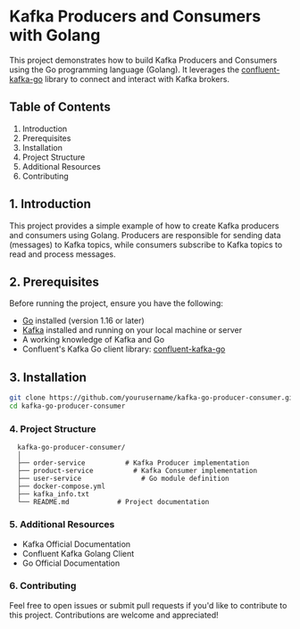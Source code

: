 # Kafka Producers and Consumers with Golang

This project demonstrates how to build Kafka Producers and Consumers using the Go programming language (Golang). It leverages the [confluent-kafka-go](https://github.com/confluentinc/confluent-kafka-go) library to connect and interact with Kafka brokers.

## Table of Contents
1. Introduction
2. Prerequisites
3. Installation
4. Project Structure
5. Additional Resources
6. Contributing

## 1. Introduction
This project provides a simple example of how to create Kafka producers and consumers using Golang. Producers are responsible for sending data (messages) to Kafka topics, while consumers subscribe to Kafka topics to read and process messages. 

## 2. Prerequisites
Before running the project, ensure you have the following:
- [Go](https://golang.org/doc/install) installed (version 1.16 or later)
- [Kafka](https://kafka.apache.org/quickstart) installed and running on your local machine or server
- A working knowledge of Kafka and Go
- Confluent's Kafka Go client library: [confluent-kafka-go](https://github.com/confluentinc/confluent-kafka-go)

## 3. Installation
   ```bash
   git clone https://github.com/yourusername/kafka-go-producer-consumer.git
   cd kafka-go-producer-consumer
   ```

### 4. Project Structure
      kafka-go-producer-consumer/
      │
      ├── order-service          # Kafka Producer implementation
      ├── product-service          # Kafka Consumer implementation
      ├── user-service               # Go module definition
      ├── docker-compose.yml
      ├── kafka_info.txt
      └── README.md            # Project documentation

### 5. Additional Resources
 * Kafka Official Documentation
 * Confluent Kafka Golang Client
 * Go Official Documentation

### 6. Contributing
Feel free to open issues or submit pull requests if you'd like to contribute to this project. Contributions are welcome and appreciated!

